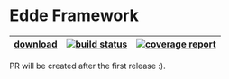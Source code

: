 # Edde Framework

| [download](/edde/edde-framework/builds/artifacts/master/download?job=package) | [![build status](https://edde-framework.org/edde/edde-framework/badges/master/build.svg)](https://edde-framework.org/edde/edde-framework/commits/master) | [![coverage report](https://edde-framework.org/edde/edde-framework/badges/master/coverage.svg)](https://edde-framework.org/edde/edde-framework/commits/master) |
| ---- | --- | --- |

PR will be created after the first release :).
